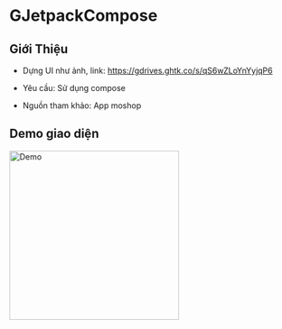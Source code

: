 # GJetpackCompose

## Giới Thiệu

-  Dựng UI như ảnh, link: https://gdrives.ghtk.co/s/qS6wZLoYnYyjqP6

-  Yêu cầu: Sử dụng compose

-  Nguồn tham khảo: App moshop

## Demo giao diện

<img src="https://github.com/user-attachments/assets/73b3baec-442a-4ef4-9cf4-43456bd0c866" width="300" alt="Demo">

